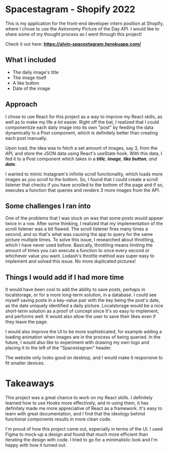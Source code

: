 # Spacestagram - Shopify 2022

This is my application for the front-end developer intern position at Shopify, where I chose to use the Astronomy Picture of the Day API. I would like to share some of my thought process as I went through this project!

Check it out here: **https://alvin-spacestagram.herokuapp.com/**

## What I included

- The daily image's title
- The image itself
- A like button
- Date of the image

## Approach

I chose to use React for this project as a way to improve my React skills, as well as to make my life a lot easier. Right off the bat, I realized that I could componentize each daily image into its own "post" by feeding the data dynamically to a Post component, which is definitely better than creating each post manually.

Upon load, the idea was to fetch a set amount of images, say 3, from the API, and store the JSON data using React's useState hook. With this data, I fed it to a Post component which takes in a _**title**, **image**, **like button**, and **date**._

I wanted to mimic Instagram's infinite scroll functionality, which loads more images as you scroll to the bottom. So, I found that I could create a scroll listener that checks if you have scrolled to the bottom of the page and if so, executes a function that queries and renders 3 more images from the API.

## Some challenges I ran into

One of the problems that I was stuck on was that some posts would appear twice in a row. After some thinking, I realized that my implementation of the scroll listener was a bit flawed. The scroll listener fires many times a second, and so that's what was causing the app to query for the same picture multiple times. To solve this issue, I researched about throttling, which I have never used before. Basically, throttling means limiting the amount of times you can execute a function to once every second or whichever value you want. Lodash's throttle method was super easy to implement and solved this issue. No more duplicated pictures!

## Things I would add if I had more time

It would have been cool to add the ability to save posts, perhaps in localstorage, or for a more long-term solution, in a database. I could see myself saving posts in a key-value pair with the key being the post's date, as the date uniquely identified a daily picture. Localstorage would be a nice short-term solution as a proof of concept since it's so easy to implement, and performs well. It would also allow the user to save their likes even if they leave the page.

I would also improve the UI to be more sophisticated, for example adding a loading animation when images are in the process of being queried.
In the future, I would also like to experiment with drawing my own logo and placing it to the left of the "Spacestagram" header.

The website only looks good on desktop, and I would make it responsive to fit smaller devices.

# Takeaways

This project was a great chance to work on my React skills. I definitely learned how to use Hooks more effectively, and in using them, it has definitely made me more appreciative of React as a framework. It's easy to learn with great documentation, and I find that the ideology behind functional components results in more clean code.

I'm proud of how this project came out, especially in terms of the UI. I used Figma to mock-up a design and found that much more efficient than iterating the design with code. I tried to go for a minimalistic look and I'm happy with how it turned out.


